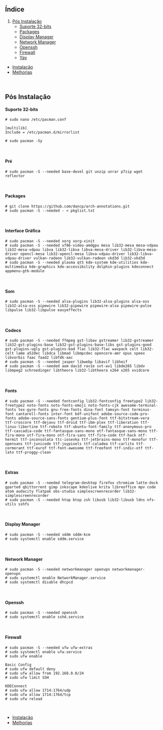 ## Índice

1. [Pós Instalação](#pós-instalação)
    - [Suporte 32-bits](#suporte-32-bits)
    - [Packages](#packages)
    - [Display Manager](#display-manager)
    - [Network Manager](#network-manager)
    - [Openssh](#openssh)
    - [Firewall](#firewall)
    - [Yay](#yay)
    
- [Instalação](https://github.com/dancp/arch-anotations/blob/master/arch-install.md)
- [Melhorias](https://github.com/dancp/arch-annotations/blob/master/tweaks.md)
<br>

## Pós Instalação

#### Suporte 32-bits

    # sudo nano /etc/pacman.conf
    
    [multilib]
    Include = /etc/pacman.d/mirrorlist
    
    # sudo pacman -Sy
<br>

#### Pré

    # sudo pacman -S --needed base-devel git unzip unrar p7zip wget reflector
<br>

#### Packages

    # git clone https://github.com/dancp/arch-annotations.git
    # sudo pacman -S --needed - < pkglist.txt
<br>

#### Interface Gráfica

    # sudo pacman -S --needed xorg xorg-xinit
    # sudo pacman -S --needed xf86-video-amdgpu mesa lib32-mesa mesa-vdpau lib32-mesa-vdpau libva lib32-libva libva-mesa-driver lib32-libva-mesa-driver opencl-mesa lib32-opencl-mesa libva-vdpau-driver lib32-libva-vdpau-driver vulkan-radeon lib32-vulkan-radeon vkd3d lib32-vkd3d
    # sudo pacman -S --needed plasma qt5 kde-system kde-utilities kde-multimedia kde-graphics kde-accessibility dolphin-plugins kdeconnect appmenu-gtk-module
<br>

#### Som

    # sudo pacman -S --needed alsa-plugins lib32-alsa-plugins alsa-oss lib32-alsa-oss pipewire lib32-pipewire pipewire-alsa pipewire-pulse libpulse lib32-libpulse easyeffects
<br>

#### Codecs

    # sudo pacman -S --needed ffmpeg gst-libav gstreamer lib32-gstreamer lib32-gst-plugins-base lib32-gst-plugins-base-libs gst-plugins-good gst-plugins-ugly gst-plugins-bad flac lib32-flac wavpack celt lib32-celt lame a52dec libdca libmad libmpcdec opencore-amr opus speex libvorbis faac faad2 libfdk-aac
    # sudo pacman -S --needed jasper libwebp libavif libheif
    # sudo pacman -S --needed aom dav1d rav1e svt-av1 libde265 libdv libmpeg2 schroedinger libtheora lib32-libtheora x264 x265 xvidcore
<br>

#### Fonts

    # sudo pacman -S --needed fontconfig lib32-fontconfig freetype2 lib32-freetype2 noto-fonts noto-fonts-emoji noto-fonts-cjk awesome-terminal-fonts tex-gyre-fonts gnu-free-fonts dina-font tamsyn-font terminus-font cantarell-fonts inter-font bdf-unifont adobe-source-code-pro-fonts adobe-source-sans-fonts gentium-plus-font ttf-bitstream-vera ttf-croscore ttf-dejavu ttf-droid ttf-ibm-plex ttf-liberation ttf-linux-libertine ttf-roboto ttf-ubuntu-font-family ttf-anonymous-pro ttf-cascadia-code ttf-fantasque-sans-mono otf-fantasque-sans-mono ttf-fira-mono otf-fira-mono otf-fira-sans ttf-fira-code ttf-hack otf-hermit ttf-inconsolata ttc-iosevka ttf-jetbrains-mono ttf-monofur ttf-opensans ttf-junicode ttf-joypixels ttf-caladea ttf-carlito ttf-cormorant ttf-eurof ttf-font-awesome ttf-freefont ttf-indic-otf ttf-lato ttf-proggy-clean
<br>

#### Extras

    # sudo pacman -S --needed telegram-desktop firefox chromium latte-dock gparted qbittorrent gimp inkscape kdenlive krita libreoffice mpv code atom audacity flatpak obs-studio simplescreenrecorder lib32-simplescreenrecorder
    # sudo pacman -S --needed htop btop zsh libusb lib32-libusb ldns nfs-utils sshfs
<br>

#### Display Manager
    # sudo pacman -S --needed sddm sddm-kcm
    # sudo systemctl enable sddm.service
<br>

#### Network Manager
    # sudo pacman -S --needed networkmanager openvpn networkmanager-openvpn
    # sudo systemctl enable NetworkManager.service
    # sudo systemctl disable dhcpcd
<br>

#### Openssh
    # sudo pacman -S --needed openssh
    # sudo systemctl enable sshd.service
<br>

#### Firewall
 
    # sudo pacman -S --needed ufw ufw-extras
    # sudo systemctl enable ufw.service
    # sudo ufw enable
```
Basic Config
# sudo ufw default deny
# sudo ufw allow from 192.168.0.0/24
# sudo ufw limit SSH
```
```
KDEConnect
# sudo ufw allow 1714:1764/udp
# sudo ufw allow 1714:1764/tcp
# sudo ufw reload
```
<br>

- [Instalação](https://github.com/dancp/arch-anotations/blob/master/arch-install.md)
- [Melhorias](https://github.com/dancp/arch-annotations/blob/master/tweaks.md)
